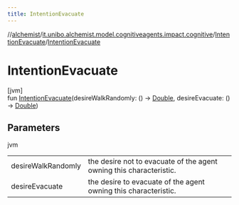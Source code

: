 ```yaml
---
title: IntentionEvacuate
---
```

//[alchemist](../../../index.html)/[it.unibo.alchemist.model.cognitiveagents.impact.cognitive](../index.html)/[IntentionEvacuate](index.html)/[IntentionEvacuate](-intention-evacuate.html)



# IntentionEvacuate



[jvm]\
fun [IntentionEvacuate](-intention-evacuate.html)(desireWalkRandomly: () -> [Double](https://kotlinlang.org/api/latest/jvm/stdlib/kotlin/-double/index.html), desireEvacuate: () -> [Double](https://kotlinlang.org/api/latest/jvm/stdlib/kotlin/-double/index.html))



## Parameters


jvm

| | |
|---|---|
| desireWalkRandomly | the desire not to evacuate of the agent owning this characteristic. |
| desireEvacuate | the desire to evacuate of the agent owning this characteristic. |




